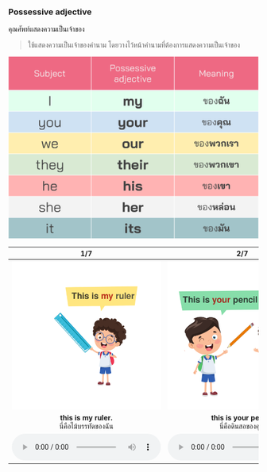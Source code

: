 
### Possessive adjective 
คุณศัพท์แสดงความเป็นเจ้าของ

> ใช้แสดงความเป็นเจ้าของคำนาม โดยวางไว้หน้าคำนามที่ต้องการแสดงความเป็นเจ้าของ

![image label](/media/img/lessons/possessive-adj.svg)

<div class="carrousel">


|1/7|2/7|3/7|4/7|5/7|6/7|7/7|
| :----: | :----: | :----: | :----: | :----: | :----: | :----: |
|![](/media/img/possesive&#x20;adjective/this&#x20;is&#x20;my&#x20;ruler.svg)|![](/media/img/possesive&#x20;adjective/this&#x20;is&#x20;your&#x20;pencil.svg)|![](/media/img/possesive&#x20;adjective/These&#x20;are&#x20;our&#x20;notebooks.svg)|![](/media/img/possesive&#x20;adjective/those&#x20;are&#x20;their&#x20;notebooks.svg)|![](/media/img/possesive&#x20;adjective/That&#x20;is&#x20;his&#x20;book.svg)|![](/media/img/possesive&#x20;adjective/those&#x20;are&#x20;her&#x20;rulers.svg)|![](/media/img/possesive&#x20;adjective/that&#x20;is&#x20;my&#x20;dog&#x20;that&#x20;is&#x20;its&#x20;house.svg)|
|**this is my ruler.**<br>นี่คือไม้บรรทัดของฉัน|**this is your pencil.**<br>นี่คือดินสอของคุณ|**These are our notebooks.**<br>นี่คือสมุดบันทึกของพวกเรา|**those are their notebooks.**<br>นั่นคือสมุดบันทึกของพวกเขา|**That is his book.**<br>นั่นคือหนังสือของเขา|**those are her rulers.**<br>นั่นคือไม้บรรทัดของเธอ|**that is my dog. That is its house.**<br>นั่นคือหมาของฉัน นั่นคือบ้านของมัน|
|![](/media/audio/this&#x20;is&#x20;my&#x20;ruler.mp3)|![](/media/audio/this&#x20;is&#x20;your&#x20;pencil.mp3)|![](/media/audio/These&#x20;are&#x20;our&#x20;notebooks.mp3)|![](/media/audio/those&#x20;are&#x20;their&#x20;notebooks.mp3)|![](/media/audio/That&#x20;is&#x20;his&#x20;book.mp3)|![](/media/audio/those&#x20;are&#x20;her&#x20;rulers.mp3)|![](/media/audio/that&#x20;is&#x20;my&#x20;dog&#x20;that&#x20;is&#x20;its&#x20;house.mp3)|

</div>